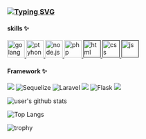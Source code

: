 ### [![Typing SVG](https://readme-typing-svg.herokuapp.com?color=BC39F7&lines=Hi~I+am+Hank)](https://git.io/typing-svg)

#### skills ✨
<a href="https://go.dev/" target="_blank">
      <img src="https://openupthecloud.com/wp-content/uploads/2020/01/Golang.png" alt="golang" width="40" height="40"/> 
</a>
<a href="https://www.python.org/" target="_blank">
      <img src="https://cdn-icons-png.flaticon.com/512/5968/5968350.png" alt="ptyhon" width="40" height="40"/> 
</a>
<a href="https://nodejs.org/zh-tw/" target="_blank">
      <img src="https://cdn.iconscout.com/icon/free/png-256/node-js-1174925.png" alt="node.js" width="40" height="40"/> 
</a>
<a href="https://www.php.net/" target="_blank">
      <img src="https://cdn-icons-png.flaticon.com/512/919/919830.png" alt="php" width="40" height="40"/> 
</a>

<a href="" target="_blank">
      <img src="https://cdn-icons-png.flaticon.com/512/732/732212.png" alt="html" width="40" height="40"/> 
</a>
<a href="" target="_blank">
      <img src="https://cdn-icons-png.flaticon.com/512/732/732190.png" alt="css" width="40" height="40"/> 
</a>
<a href="" target="_blank">
      <img src="https://encrypted-tbn0.gstatic.com/images?q=tbn:ANd9GcR5f3xgzW_K_3hXojCy4SjGW_fqtOJAwudZGA&usqp=CAU" alt="js" width="40" height="40"/> 
</a>



#### Framework  ✨
![](https://camo.githubusercontent.com/6f61ce982d7a61713d63c947148300012945bd4a4cafb8b9313e2426c5a1f273/68747470733a2f2f696d672e736869656c64732e696f2f62616467652f457870726573732e6a732d3430344435393f7374796c653d666f722d7468652d6261646765)
![Sequelize](https://img.shields.io/badge/Sequelize-52B0E7?style=for-the-badge&logo=Sequelize&logoColor=white)
![Laravel](https://img.shields.io/badge/laravel-%23FF2D20.svg?style=for-the-badge&logo=laravel&logoColor=white)
![](https://camo.githubusercontent.com/268ac512e333b69600eb9773a8f80b7a251f4d6149642a50a551d4798183d621/68747470733a2f2f696d672e736869656c64732e696f2f62616467652f52656163742d3230323332413f7374796c653d666f722d7468652d6261646765266c6f676f3d7265616374266c6f676f436f6c6f723d363144414642)
![Flask](https://img.shields.io/badge/flask-%23000.svg?style=for-the-badge&logo=flask&logoColor=white)
![](https://camo.githubusercontent.com/3d2c77bca250c7ac4f458c952bc859f25aa09ca52b9c9b67875892532cd0761a/68747470733a2f2f696d672e736869656c64732e696f2f62616467652f4d6174657269616c2d2d55492d3030383143423f7374796c653d666f722d7468652d6261646765266c6f676f3d4d5549266c6f676f436f6c6f723d7768697465)


![user's github stats](https://github-readme-stats.vercel.app/api?username=bohan1109&theme=vue-dark&show_icons=true)

![Top Langs](https://github-readme-stats.vercel.app/api/top-langs/?username=bohan1109)

![trophy](https://github-profile-trophy.vercel.app/?username=bohan1109)
<!--
**bohan1109/bohan1109** is a ✨ _special_ ✨ repository because its `README.md` (this file) appears on your GitHub profile.

Here are some ideas to get you started:

- 🔭 I’m currently working on ...
- 🌱 I’m currently learning ...
- 👯 I’m looking to collaborate on ...
- 🤔 I’m looking for help with ...
- 💬 Ask me about ...
- 📫 How to reach me: ...
- 😄 Pronouns: ...
- ⚡ Fun fact: ...
-->
